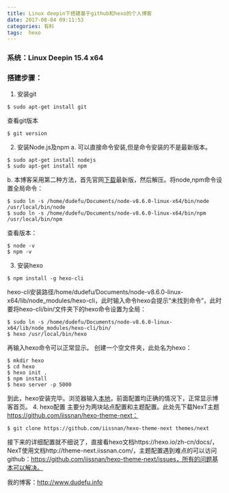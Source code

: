 ```yaml
---
title: Linux deepin下搭建基于github和hexo的个人博客
date: 2017-08-04 09:11:53
categories: 有料
tags:  hexo
---
```


### 系统：Linux Deepin 15.4 x64
### 搭建步骤：
1. 安装git
```shell
$ sudo apt-get install git
```
查看git版本
```shell
$ git version
```
2. 安装Node.js及npm
a. 可以直接命令安装,但是命令安装的不是最新版本。
```shell
$ sudo apt-get install nodejs
$ sudo apt-get install npm
```
b. 本博客采用第二种方法，首先官网[下载](http://nodejs.org/zh-cn/)最新版，然后解压。将node,npm命令设置全局命令：
```shell
$ sudo ln -s /home/dudefu/Documents/node-v8.6.0-linux-x64/bin/node /usr/local/bin/node
$ sudo ln -s /home/dudefu/Documents/node-v8.6.0-linux-x64/bin/npm /usr/local/bin/npm
```
查看版本：
```shell
$ node -v
$ npm -v
```
3. 安装hexo 
```shell
$ npm install -g hexo-cli
```
hexo-cli安装路径/home/dudefu/Documents/node-v8.6.0-linux-x64/lib/node_modules/hexo-cli，此时输入命令hexo会提示“未找到命令”，此时要将hexo-cli/bin/文件夹下的hexo命令设置为全局：
```shell
$ sudo ln -s /home/dudefu/Documents/node-v8.6.0-linux-x64/lib/node_modules/hexo-cli/bin/
$ hexo /usr/local/bin/hexo
```
再输入hexo命令可以正常显示。
创建一个空文件夹，此处名为hexo：
```shell
$ mkdir hexo
$ cd hexo
$ hexo init .
$ npm install 
$ hexo server -p 5000
```
到此，hexo安装完毕。浏览器输入[本地](http://localhost:5000)，前面配置均正确的情况下，正常显示博客首页。
4. hexo配置
主要分为两块站点配置和主题配置。此处先下载NexT主题[]()https://github.com/iissnan/hexo-theme-next：
```shell
$ git clone https://github.com/iissnan/hexo-theme-next themes/next
```
接下来的详细配置就不细说了，直接看hexo文档https://hexo.io/zh-cn/docs/，NexT使用文档http://theme-next.iissnan.com/，主题配置遇到难点的可以访问github：https://github.com/iissnan/hexo-theme-next/issues，所有的问题基本可以解决。

我的博客：http://www.dudefu.info








